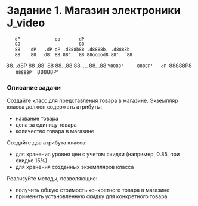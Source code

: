 #  Задание 1. Магазин электроники J_video

       dP             oo       dP                   
       88                      88                   
       88    dP   .dP dP .d888b88 .d8888b. .d8888b. 
       88    88   d8' 88 88'  `88 88ooood8 88'  `88 
88.  .d8P    88 .88'  88 88.  .88 88.  ... 88.  .88 
 `Y8888'     8888P'   dP `88888P8 `88888P' `88888P'  


### Описание задачи

Создайте класс для представления товара в магазине. Экземпляр класса должен содержать атрибуты:

- название товара
- цена за единицу товара
- количество товара в магазине

Создайте два атрибута класса:

- для хранения уровня цен с учетом скидки (например, 0.85, при скидке 15%)
- для хранения созданных экземпляров класса

Реализуйте методы, позволяющие:

- получить общую стоимость конкретного товара в магазине
- применить установленную скидку для конкретного товара
